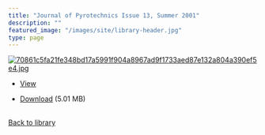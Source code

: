 ```yaml
---
title: "Journal of Pyrotechnics Issue 13, Summer 2001"
description: ""
featured_image: "/images/site/library-header.jpg"
type: page
---
```


<a href="https://drive.google.com/file/d/1qglSczDrEZaquLTCaetSLyBZwoHlp6oR/view" target="_blank">![70861c5fa21fe348bd17a5991f904a8967ad9f1733aed87e132a804a390ef5e4.jpg](/images/library/70861c5fa21fe348bd17a5991f904a8967ad9f1733aed87e132a804a390ef5e4.jpg)</a>
* <a href="https://drive.google.com/file/d/1qglSczDrEZaquLTCaetSLyBZwoHlp6oR/view" target="_blank">View</a>

* [Download](https://drive.google.com/uc?export=download&id=1qglSczDrEZaquLTCaetSLyBZwoHlp6oR) (5.01 MB)

<br />[Back to library](/library/)
